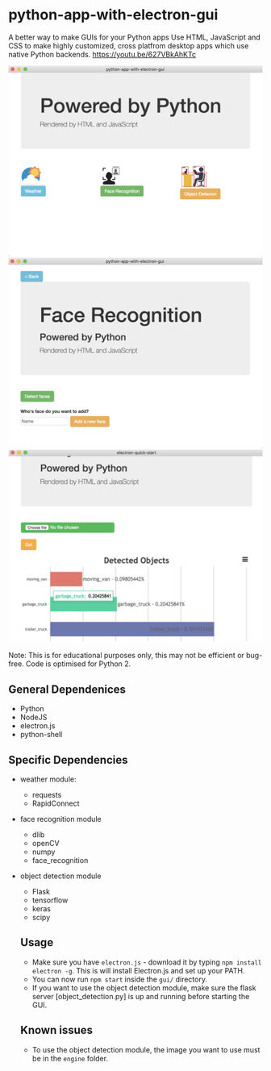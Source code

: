# python-app-with-electron-gui
A better way to make GUIs for your Python apps
Use HTML, JavaScript and CSS to make highly customized, cross platfrom desktop apps which use native Python backends.
https://youtu.be/627VBkAhKTc


![Alt Text](/samples/1.png)
![Alt Text](/samples/2.png)
![Alt Text](/samples/3.png)



Note: This is for educational purposes only, this may not be efficient or bug-free. Code is optimised for Python 2.

## General Dependenices
  * Python
  * NodeJS
  * electron.js
  * python-shell
 
## Specific Dependencies
  * weather module:
    * requests
    * RapidConnect
  
  * face recognition module
    * dlib
    * openCV
    * numpy
    * face_recognition
   
  * object detection module
    * Flask
    * tensorflow
    * keras
    * scipy
    
    ## Usage
    * Make sure you have `electron.js` - download it by typing `npm install electron -g`. This is will install Electron.js and set up your PATH.
    * You can now run `npm start` inside the `gui/` directory.
    * If you want to use the object detection module, make sure the flask server [object_detection.py] is up and running before starting the GUI.
    
    ## Known issues
    * To use the object detection module, the image you want to use must be in the `engine` folder.
   
   
  
